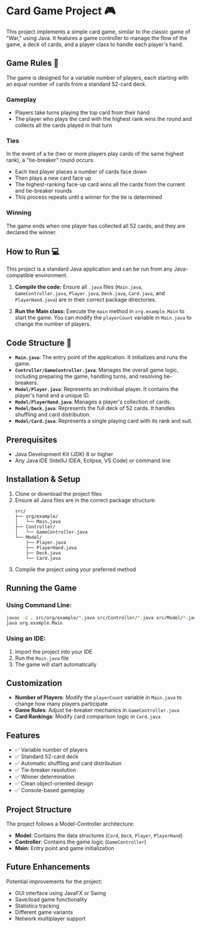 # Card Game Project 🎮

This project implements a simple card game, similar to the classic game of "War," using Java. It features a game controller to manage the flow of the game, a deck of cards, and a player class to handle each player's hand.

## Game Rules 📜

The game is designed for a variable number of players, each starting with an equal number of cards from a standard 52-card deck.

### Gameplay
- Players take turns playing the top card from their hand
- The player who plays the card with the highest rank wins the round and collects all the cards played in that turn

### Ties
In the event of a tie (two or more players play cards of the same highest rank), a "tie-breaker" round occurs:
- Each tied player places a number of cards face down
- Then plays a new card face up
- The highest-ranking face-up card wins all the cards from the current and tie-breaker rounds
- This process repeats until a winner for the tie is determined

### Winning
The game ends when one player has collected all 52 cards, and they are declared the winner.

## How to Run 💻

This project is a standard Java application and can be run from any Java-compatible environment.

1. **Compile the code:** Ensure all `.java` files (`Main.java`, `GameController.java`, `Player.java`, `Deck.java`, `Card.java`, and `PlayerHand.java`) are in their correct package directories.

2. **Run the Main class:** Execute the `main` method in `org.example.Main` to start the game. You can modify the `playerCount` variable in `Main.java` to change the number of players.

## Code Structure 📂

- **`Main.java`**: The entry point of the application. It initializes and runs the game.
- **`Controller/GameController.java`**: Manages the overall game logic, including preparing the game, handling turns, and resolving tie-breakers.
- **`Model/Player.java`**: Represents an individual player. It contains the player's hand and a unique ID.
- **`Model/PlayerHand.java`**: Manages a player's collection of cards.
- **`Model/Deck.java`**: Represents the full deck of 52 cards. It handles shuffling and card distribution.
- **`Model/Card.java`**: Represents a single playing card with its rank and suit.

## Prerequisites

- Java Development Kit (JDK) 8 or higher
- Any Java IDE (IntelliJ IDEA, Eclipse, VS Code) or command line

## Installation & Setup

1. Clone or download the project files
2. Ensure all Java files are in the correct package structure:
   ```
   src/
   ├── org/example/
   │   └── Main.java
   ├── Controller/
   │   └── GameController.java
   └── Model/
       ├── Player.java
       ├── PlayerHand.java
       ├── Deck.java
       └── Card.java
   ```
3. Compile the project using your preferred method

## Running the Game

### Using Command Line:
```bash
javac -d . src/org/example/*.java src/Controller/*.java src/Model/*.java
java org.example.Main
```

### Using an IDE:
1. Import the project into your IDE
2. Run the `Main.java` file
3. The game will start automatically

## Customization

- **Number of Players**: Modify the `playerCount` variable in `Main.java` to change how many players participate
- **Game Rules**: Adjust tie-breaker mechanics in `GameController.java`
- **Card Rankings**: Modify card comparison logic in `Card.java`

## Features

- ✅ Variable number of players
- ✅ Standard 52-card deck
- ✅ Automatic shuffling and card distribution
- ✅ Tie-breaker resolution
- ✅ Winner determination
- ✅ Clean object-oriented design
- ✅ Console-based gameplay

## Project Structure

The project follows a Model-Controller architecture:
- **Model**: Contains the data structures (`Card`, `Deck`, `Player`, `PlayerHand`)
- **Controller**: Contains the game logic (`GameController`)
- **Main**: Entry point and game initialization

## Future Enhancements

Potential improvements for the project:
- GUI interface using JavaFX or Swing
- Save/load game functionality
- Statistics tracking
- Different game variants
- Network multiplayer support